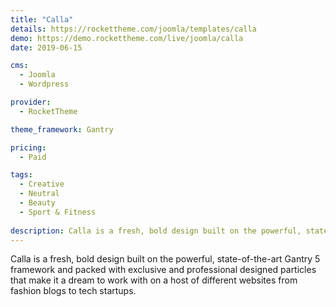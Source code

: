 ```yaml
---
title: "Calla"
details: https://rockettheme.com/joomla/templates/calla
demo: https://demo.rockettheme.com/live/joomla/calla
date: 2019-06-15

cms: 
  - Joomla
  - Wordpress

provider: 
  - RocketTheme

theme_framework: Gantry

pricing:
  - Paid

tags:
  - Creative
  - Neutral
  - Beauty
  - Sport & Fitness
  
description: Calla is a fresh, bold design built on the powerful, state-of-the-art Gantry 5 framework.
---
```


Calla is a fresh, bold design built on the powerful, state-of-the-art Gantry 5 framework and packed with exclusive and professional designed particles that make it a dream to work with on a host of different websites from fashion blogs to tech startups.
